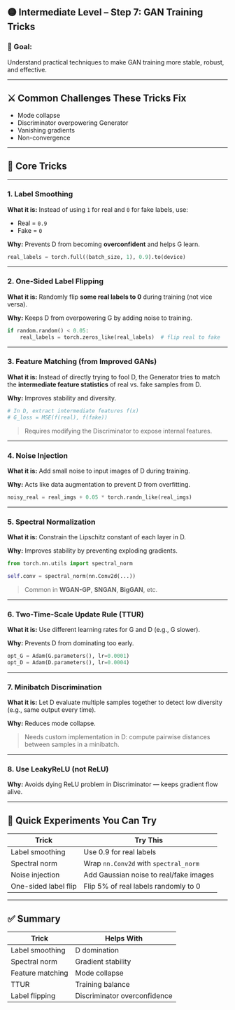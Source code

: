 ## 🟡 Intermediate Level – Step 7: **GAN Training Tricks**

### 🎯 Goal:

Understand practical techniques to make GAN training more stable, robust, and effective.

---

## ⚔️ Common Challenges These Tricks Fix

* Mode collapse
* Discriminator overpowering Generator
* Vanishing gradients
* Non-convergence

---

## 🧠 Core Tricks

---

### 1. **Label Smoothing**

**What it is:**
Instead of using `1` for real and `0` for fake labels, use:

* Real = `0.9`
* Fake = `0`

**Why:**
Prevents D from becoming **overconfident** and helps G learn.

```python
real_labels = torch.full((batch_size, 1), 0.9).to(device)
```

---

### 2. **One-Sided Label Flipping**

**What it is:**
Randomly flip **some real labels to 0** during training (not vice versa).

**Why:**
Keeps D from overpowering G by adding noise to training.

```python
if random.random() < 0.05:
    real_labels = torch.zeros_like(real_labels)  # flip real to fake
```

---

### 3. **Feature Matching (from Improved GANs)**

**What it is:**
Instead of directly trying to fool D, the Generator tries to match the **intermediate feature statistics** of real vs. fake samples from D.

**Why:**
Improves stability and diversity.

```python
# In D, extract intermediate features f(x)
# G_loss = MSE(f(real), f(fake))
```

> Requires modifying the Discriminator to expose internal features.

---

### 4. **Noise Injection**

**What it is:**
Add small noise to input images of D during training.

**Why:**
Acts like data augmentation to prevent D from overfitting.

```python
noisy_real = real_imgs + 0.05 * torch.randn_like(real_imgs)
```

---

### 5. **Spectral Normalization**

**What it is:**
Constrain the Lipschitz constant of each layer in D.

**Why:**
Improves stability by preventing exploding gradients.

```python
from torch.nn.utils import spectral_norm

self.conv = spectral_norm(nn.Conv2d(...))
```

> Common in **WGAN-GP**, **SNGAN**, **BigGAN**, etc.

---

### 6. **Two-Time-Scale Update Rule (TTUR)**

**What it is:**
Use different learning rates for G and D (e.g., G slower).

**Why:**
Prevents D from dominating too early.

```python
opt_G = Adam(G.parameters(), lr=0.0001)
opt_D = Adam(D.parameters(), lr=0.0004)
```

---

### 7. **Minibatch Discrimination**

**What it is:**
Let D evaluate multiple samples together to detect low diversity (e.g., same output every time).

**Why:**
Reduces mode collapse.

> Needs custom implementation in D: compute pairwise distances between samples in a minibatch.

---

### 8. **Use LeakyReLU (not ReLU)**

**Why:**
Avoids dying ReLU problem in Discriminator — keeps gradient flow alive.

---

## 🧪 Quick Experiments You Can Try

| Trick                | Try This                               |
| -------------------- | -------------------------------------- |
| Label smoothing      | Use 0.9 for real labels                |
| Spectral norm        | Wrap `nn.Conv2d` with `spectral_norm`  |
| Noise injection      | Add Gaussian noise to real/fake images |
| One-sided label flip | Flip 5% of real labels randomly to 0   |

---

## ✅ Summary

| Trick            | Helps With                   |
| ---------------- | ---------------------------- |
| Label smoothing  | D domination                 |
| Spectral norm    | Gradient stability           |
| Feature matching | Mode collapse                |
| TTUR             | Training balance             |
| Label flipping   | Discriminator overconfidence |
